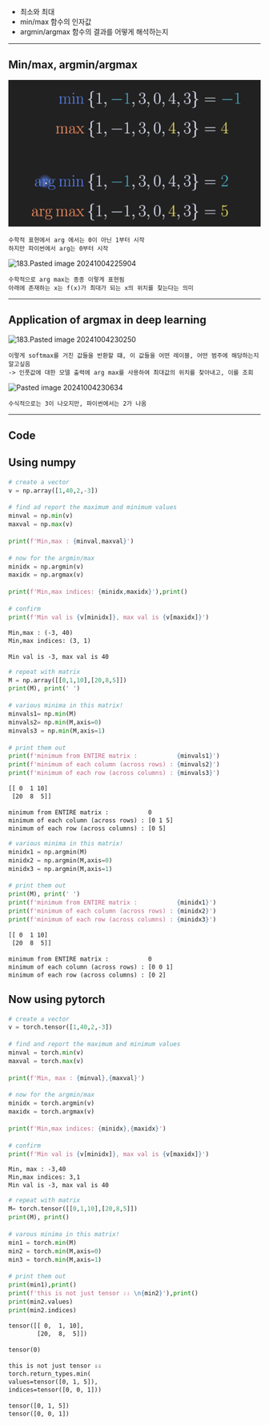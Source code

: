 - 최소와 최대
-  min/max 함수의 인자값
- argmin/argmax 함수의 결과를 어떻게 해석하는지

---
## Min/max, argmin/argmax

![22.Pasted image 20241004225527](../pic/5.%20Math,%20numpy,%20PyTorch/22.Pasted%20image%2020241004225527.png)

	수학적 표현에서 arg 에서는 0이 아닌 1부터 시작
	하지만 파이썬에서 arg는 0부터 시작

![183.Pasted image 20241004225904](22.Pasted%20image%2020241004225904.png)

	수학적으로 arg max는 종종 이렇게 표현됨
	아래에 존재하는 x는 f(x)가 최대가 되는 x의 위치를 찾는다는 의미

---
## Application of argmax in deep learning

![183.Pasted image 20241004230250](22.Pasted%20image%2020241004230250.png)

	이렇게 softmax를 거친 값들을 반환할 떄, 이 값들을 어떤 레이블, 어떤 범주에 해당하는지 알고싶음
	-> 인풋값에 대한 모델 출력에 arg max를 사용하여 최대값의 위치를 찾아내고, 이를 조회

![Pasted image 20241004230634](22.Pasted%20image%2020241004230634.png)

	수식적으로는 3이 나오지만, 파이썬에서는 2가 나옴

---
## Code 
## Using numpy
```python
# create a vector
v = np.array([1,40,2,-3])

# find ad report the maximum and minimum values
minval = np.min(v)
maxval = np.max(v)

print(f'Min,max : {minval,maxval}')

# now for the argmin/max
minidx = np.argmin(v)
maxidx = np.argmax(v)

print(f'Min,max indices: {minidx,maxidx}'),print()

# confirm
print(f'Min val is {v[minidx]}, max val is {v[maxidx]}')
```
```
Min,max : (-3, 40)
Min,max indices: (3, 1)

Min val is -3, max val is 40
```

```python
# repeat with matrix
M = np.array([[0,1,10],[20,8,5]])
print(M), print(' ')

# various minima in this matrix!
minvals1= np.min(M)
minvals2= np.min(M,axis=0)
minvals3 = np.min(M,axis=1)

# print them out
print(f'minimum from ENTIRE matrix :           {minvals1}') 
print(f'minimum of each column (across rows) : {minvals2}')
print(f'minimum of each row (across columns) : {minvals3}')
```
```
[[ 0  1 10]
 [20  8  5]]
 
minimum from ENTIRE matrix :           0
minimum of each column (across rows) : [0 1 5]
minimum of each row (across columns) : [0 5]
```

```python
# various minima in this matrix!
minidx1 = np.argmin(M)
minidx2 = np.argmin(M,axis=0)
minidx3 = np.argmin(M,axis=1)

# print them out
print(M), print(' ')
print(f'minimum from ENTIRE matrix :           {minidx1}') 
print(f'minimum of each column (across rows) : {minidx2}')
print(f'minimum of each row (across columns) : {minidx3}')
```
```
[[ 0  1 10]
 [20  8  5]]
 
minimum from ENTIRE matrix :           0
minimum of each column (across rows) : [0 0 1]
minimum of each row (across columns) : [0 2]
```

## Now using pytorch
```python
# create a vector
v = torch.tensor([1,40,2,-3])

# find and report the maximum and minimum values
minval = torch.min(v)
maxval = torch.max(v)

print(f'Min, max : {minval},{maxval}')

# now for the argmin/max
minidx = torch.argmin(v)
maxidx = torch.argmax(v)

print(f'Min,max indices: {minidx},{maxidx}')

# confirm
print(f'Min val is {v[minidx]}, max val is {v[maxidx]}')
```
```
Min, max : -3,40
Min,max indices: 3,1
Min val is -3, max val is 40
```

```python
# repeat with matrix
M= torch.tensor([[0,1,10],[20,8,5]])
print(M), print()

# varous minima in this matrix!
min1 = torch.min(M)
min2 = torch.min(M,axis=0)
min3 = torch.min(M,axis=1)

# print them out
print(min1),print()
print(f'this is not just tensor ⇩⇩ \n{min2}'),print()
print(min2.values)
print(min2.indices)
```
```
tensor([[ 0,  1, 10],
        [20,  8,  5]])

tensor(0)

this is not just tensor ⇩⇩ 
torch.return_types.min(
values=tensor([0, 1, 5]),
indices=tensor([0, 0, 1]))

tensor([0, 1, 5])
tensor([0, 0, 1])
```